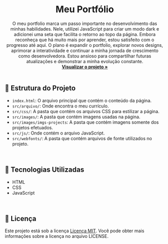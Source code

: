 <div align="center">

  <h1 align="center">Meu  Portfólio</h1>

  <p align="center">
   O meu portfolio marca um passo importante no desenvolvimento das minhas habilidades. Nele, utilizei JavaScript para criar um modo dark e adicionei uma seta que facilita o retorno ao topo da página. Embora reconheça que há muito mais por aprender, estou satisfeito com o progresso até aqui. O plano é expandir o portfolio, explorar novos designs, aprimorar a interatividade e continuar a minha jornada de crescimento como desenvolvedora. Estou ansioso para compartilhar futuras atualizações e demonstrar a minha evolução constante.

<br />
    <a href="https://moniquecarvalho.github.io/my-portfolio/"><strong>Visualizar o projeto »</strong></a>
    <br />
    <br />
</div>

## 📂 Estrutura do Projeto

- `index.html`: O arquivo principal que contém o conteúdo da página.
- `src/arquivo/`: Onde encontra o meu currículo. 
- `src/css/`: A pasta que contém os arquivos CSS para estilizar a página.
- `src/images/`: A pasta que contém imagens usadas na página.
- `src/images/imgs-projects`: A pasta que contém imagens somente dos projetos efetuados.
- `src/js/`: Onde contém o arquivo JavaScript.
- `src/webfonts/`: A pasta que contém arquivos de fonte utilizados no projeto.
<br />

## 🚀 Tecnologias Utilizadas

* HTML
* CSS
* JavaScript
<br />

## 📝 Licença

Este projeto está sob a licença  [Licença MIT](license.md). Você pode obter mais informações sobre a licença no arquivo LICENSE.
<br />
<br />

